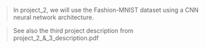 > In  project_2, we will use the Fashion-MNIST dataset using a CNN neural network architecture. 

> See also the third project description from project_2_&_3_description.pdf
